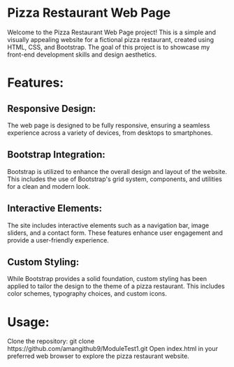 
<h1>Pizza Restaurant Web Page</h1>

Welcome to the Pizza Restaurant Web Page project! 
This is a simple and visually appealing website for a fictional pizza restaurant, created using HTML, CSS, and Bootstrap.
The goal of this project is to showcase my front-end development skills and design aesthetics.

<h1>Features:</h1>

<h2>Responsive Design:</h2>
The web page is designed to be fully responsive, ensuring a seamless experience across a variety of devices, from desktops to smartphones.

<h2>Bootstrap Integration:</h2>
Bootstrap is utilized to enhance the overall design and layout of the website. This includes the use of Bootstrap's grid system, components, and utilities for a clean and modern look.

<h2>Interactive Elements:</h2>
The site includes interactive elements such as a navigation bar, image sliders, and a contact form. These features enhance user engagement and provide a user-friendly experience.

<h2>Custom Styling:</h2>
While Bootstrap provides a solid foundation, custom styling has been applied to tailor the design to the theme of a pizza restaurant. This includes color schemes, typography choices, and custom icons.

<h1>Usage:</h1>
Clone the repository: git clone https://github.com/amangithub9/ModuleTest1.git
Open index.html in your preferred web browser to explore the pizza restaurant website.

